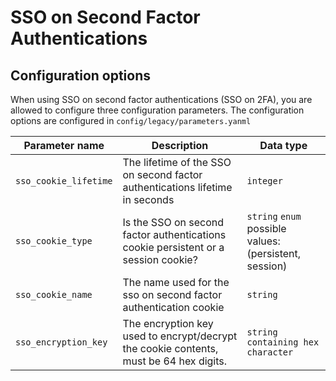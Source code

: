 # SSO on Second Factor Authentications

## Configuration options
When using SSO on second factor authentications (SSO on 2FA), you are allowed to configure three configuration 
parameters. The configuration options are configured in `config/legacy/parameters.yanml`

| __Parameter name__    | __Description__                                                                        | __Data type__                                          |
|-----------------------|----------------------------------------------------------------------------------------|--------------------------------------------------------|
| `sso_cookie_lifetime` | The lifetime of the SSO on second factor authentications lifetime in seconds           | `integer`                                              |
| `sso_cookie_type`     | Is the SSO on second factor authentications cookie persistent or a session cookie?     | `string` `enum` possible values: (persistent, session) |
| `sso_cookie_name`     | The name used for the sso on second factor authentication cookie                       | `string`                                               |
| `sso_encryption_key`  | The encryption key used to encrypt/decrypt the cookie contents, must be 64 hex digits. | `string containing hex character`                      |
